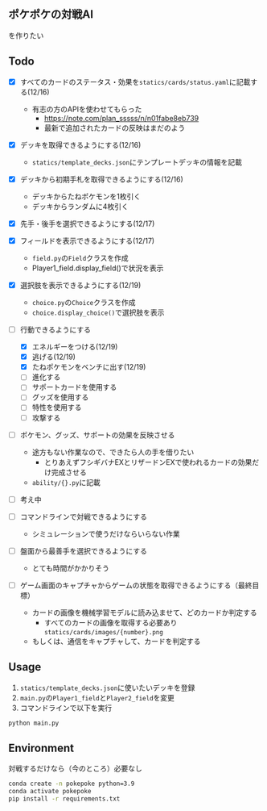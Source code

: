 ## ポケポケの対戦AI
を作りたい

## Todo
- [x] すべてのカードのステータス・効果を`statics/cards/status.yaml`に記載する(12/16)
    - 有志の方のAPIを使わせてもらった
        - https://note.com/plan_sssss/n/n01fabe8eb739
        - 最新で追加されたカードの反映はまだのよう

- [x] デッキを取得できるようにする(12/16)
    - `statics/template_decks.json`にテンプレートデッキの情報を記載

- [x] デッキから初期手札を取得できるようにする(12/16)
    - デッキからたねポケモンを1枚引く
    - デッキからランダムに4枚引く

- [x] 先手・後手を選択できるようにする(12/17)
  
- [x] フィールドを表示できるようにする(12/17)
    - `field.py`の`Field`クラスを作成
    - Player1_field.display_field()で状況を表示

- [x] 選択肢を表示できるようにする(12/19)
    - `choice.py`の`Choice`クラスを作成
    - `choice.display_choice()`で選択肢を表示
  
- [ ] 行動できるようにする
    - [x] エネルギーをつける(12/19)
    - [x] 逃げる(12/19)
    - [x] たねポケモンをベンチに出す(12/19)
    - [ ] 進化する
    - [ ] サポートカードを使用する
    - [ ] グッズを使用する
    - [ ] 特性を使用する
    - [ ] 攻撃する
  
- [ ] ポケモン、グッズ、サポートの効果を反映させる
    - 途方もない作業なので、できたら人の手を借りたい
        - とりあえずフシギバナEXとリザードンEXで使われるカードの効果だけ完成させる
    - `ability/{}.py`に記載 

- [ ] 考え中
  
- [ ] コマンドラインで対戦できるようにする
    - シミュレーションで使うだけならいらない作業

- [ ] 盤面から最善手を選択できるようにする
    - とても時間がかかりそう

- [ ] ゲーム画面のキャプチャからゲームの状態を取得できるようにする（最終目標）
    - カードの画像を機械学習モデルに読み込ませて、どのカードか判定する
        - すべてのカードの画像を取得する必要あり `statics/cards/images/{number}.png`
    - もしくは、通信をキャプチャして、カードを判定する

## Usage
1. `statics/template_decks.json`に使いたいデッキを登録
2. `main.py`の`Player1_field`と`Player2_field`を変更
3. コマンドラインで以下を実行
```bash
python main.py
```

## Environment
対戦するだけなら（今のところ）必要なし
```bash
conda create -n pokepoke python=3.9
conda activate pokepoke
pip install -r requirements.txt
```